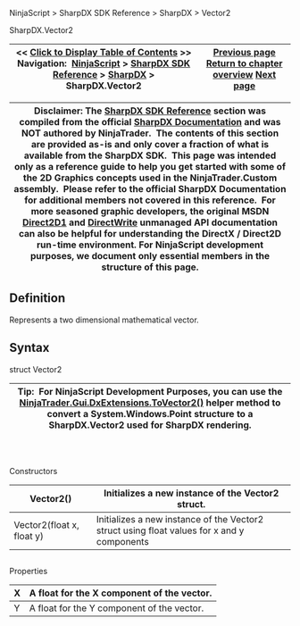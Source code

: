 ﻿
NinjaScript > SharpDX SDK Reference > SharpDX > Vector2

SharpDX.Vector2

| << [Click to Display Table of Contents](sharpdx_vector2.md) >> **Navigation:**     [NinjaScript](ninjascript.md) > [SharpDX SDK Reference](sharpdx_sdk_reference.md) > [SharpDX](sharpdx.md) > SharpDX.Vector2 | [Previous page](sharpdx_size2f.md) [Return to chapter overview](sharpdx.md) [Next page](sharpdx_direct2d1.md) |
| --- | --- |

| Disclaimer: The [SharpDX SDK Reference](sharpdx_sdk_reference.md) section was compiled from the official [SharpDX Documentation](http://sharpdx.org/) and was NOT authored by NinjaTrader.  The contents of this section are provided as-is and only cover a fraction of what is available from the SharpDX SDK.  This page was intended only as a reference guide to help you get started with some of the 2D Graphics concepts used in the NinjaTrader.Custom assembly.  Please refer to the official SharpDX Documentation for additional members not covered in this reference.  For more seasoned graphic developers, the original MSDN [Direct2D1](https://msdn.microsoft.com/en-us/library/windows/desktop/dd370990.aspx) and [DirectWrite](https://msdn.microsoft.com/en-us/library/windows/desktop/dd368038.aspx) unmanaged API documentation can also be helpful for understanding the DirectX / Direct2D run-time environment. For NinjaScript development purposes, we document only essential members in the structure of this page. |
| --- |

## Definition
Represents a two dimensional mathematical vector.
 
## Syntax
struct Vector2
 

| Tip:  For NinjaScript Development Purposes, you can use the [NinjaTrader.Gui.DxExtensions.ToVector2()](dxextensions_tovector2.md) helper method to convert a System.Windows.Point structure to a SharpDX.Vector2 used for SharpDX rendering. |
| --- |
## 
   

Constructors

| Vector2() | Initializes a new instance of the Vector2 struct. |
| --- | --- |
| Vector2(float x, float y) | Initializes a new instance of the Vector2 struct using float values for x and y components |
## 
## 
Properties

| X | A float for the X component of the vector. |
| --- | --- |
| Y | A float for the Y component of the vector. |
